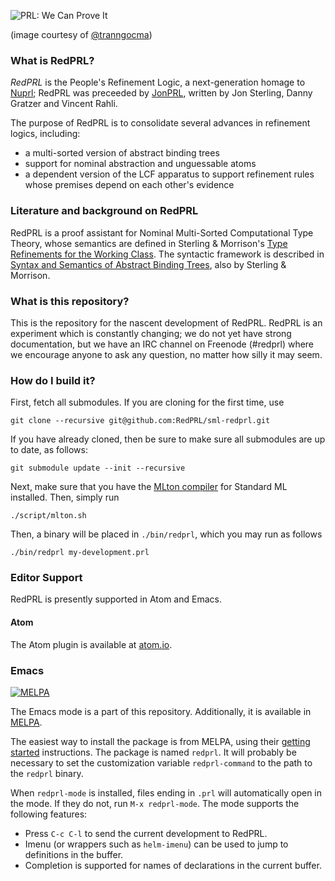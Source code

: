 ![PRL: We Can Prove It](https://pbs.twimg.com/media/Ch1klO6U4AAlj62.jpg)

(image courtesy of [@tranngocma](http://twitter.com/tranngocma))

### What is RedPRL?

*RedPRL* is the People's Refinement Logic, a next-generation homage
to [Nuprl](http://www.nuprl.org); RedPRL was preceeded by
[JonPRL](http://www.github.com/jonsterling/jonprl), written by Jon Sterling,
Danny Gratzer and Vincent Rahli.

The purpose of RedPRL is to consolidate several advances in refinement logics,
including:

- a multi-sorted version of abstract binding trees
- support for nominal abstraction and unguessable atoms
- a dependent version of the LCF apparatus to support refinement rules
  whose premises depend on each other's evidence

### Literature and background on RedPRL

RedPRL is a proof assistant for Nominal Multi-Sorted Computational Type Theory,
whose semantics are defined in Sterling & Morrison's
[Type Refinements for the Working Class](https://github.com/jonsterling/type-refinements-for-the-working-class). The syntactic framework is described in
[Syntax and Semantics of Abstract Binding Trees](https://github.com/jonsterling/syntax-and-semantics-of-abts),
also by Sterling & Morrison.


### What is this repository?

This is the repository for the nascent development of RedPRL. RedPRL is an
experiment which is constantly changing; we do not yet have strong
documentation, but we have an IRC channel on Freenode (#redprl) where we
encourage anyone to ask any question, no matter how silly it may seem.

### How do I build it?

First, fetch all submodules. If you are cloning for the first time, use

    git clone --recursive git@github.com:RedPRL/sml-redprl.git

If you have already cloned, then be sure to make sure all submodules are up to date,
as follows:

    git submodule update --init --recursive

Next, make sure that you have the [MLton compiler](http://mlton.org/) for Standard
ML installed. Then, simply run

    ./script/mlton.sh

Then, a binary will be placed in `./bin/redprl`, which you may run as
follows

    ./bin/redprl my-development.prl

### Editor Support

RedPRL is presently supported in Atom and Emacs.

#### Atom

The Atom plugin is available at [atom.io](https://atom.io/packages/language-redprl).

### Emacs

[![MELPA](https://melpa.org/packages/redprl-badge.svg)](https://melpa.org/#/redprl)

The Emacs mode is a part of this repository. Additionally, it is available in [MELPA](https://melpa.org/#/redprl).

The easiest way to install the package is from MELPA, using their [getting started](https://melpa.org/#/getting-started) instructions. The package is named `redprl`. It will probably be necessary to set the customization variable `redprl-command` to the path to the `redprl` binary.

When `redprl-mode` is installed, files ending in `.prl` will automatically open in the mode. If they do not, run `M-x redprl-mode`. The mode supports the following features:

 * Press `C-c C-l` to send the current development to RedPRL.
 * Imenu (or wrappers such as `helm-imenu`) can be used to jump to definitions in the buffer.
 * Completion is supported for names of declarations in the current buffer.

